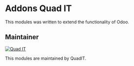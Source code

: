 Addons Quad IT
==============

This modules was written to extend the functionality of Odoo.

Maintainer
----------

[![Quad IT](http://www.quadit.mx/logo/company-logo.pg)](http://www.quadit.mx)

This modules are maintained by QuadIT.
